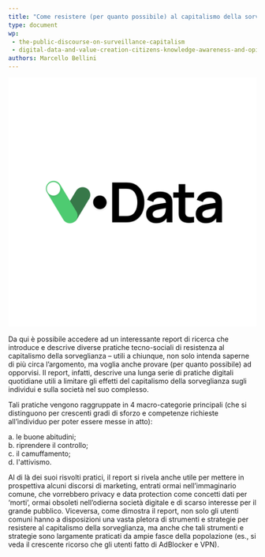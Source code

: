 ```yaml
---
title: "Come resistere (per quanto possibile) al capitalismo della sorveglianza"
type: document
wp:
 - the-public-discourse-on-surveillance-capitalism
 - digital-data-and-value-creation-citizens-knowledge-awareness-and-opinions
authors: Marcello Bellini
---
```


<script context="module">
  import DownloadButton from '$lib/DownloadButton.svelte';
  export { DownloadButton };
</script>

![{title}](./image.png)

Da qui è possibile accedere ad un interessante report di ricerca che introduce e descrive diverse pratiche tecno-sociali di resistenza al capitalismo della sorveglianza – utili a chiunque, non solo intenda saperne di più circa l’argomento, ma voglia anche provare (per quanto possibile) ad opporvisi. Il report, infatti, descrive una lunga serie di pratiche digitali quotidiane utili a limitare gli effetti del capitalismo della sorveglianza sugli individui e sulla società nel suo complesso. 

Tali pratiche vengono raggruppate in 4 macro-categorie principali (che si distinguono per crescenti gradi di sforzo e competenze richieste all’individuo per poter essere messe in atto): 

a. le buone abitudini; <br>
b. riprendere il controllo;<br>
c. il camuffamento;<br>
d. l'attivismo.<br>


Al di là dei suoi risvolti pratici, il report si rivela anche utile per mettere in prospettiva alcuni discorsi di marketing, entrati ormai nell’immaginario comune, che vorrebbero privacy e data protection come concetti dati per ‘morti’, ormai obsoleti nell’odierna società digitale e di scarso interesse per il grande pubblico. Viceversa, come dimostra il report, non solo gli utenti comuni hanno a disposizioni una vasta pletora di strumenti e strategie per resistere al capitalismo della sorveglianza, ma anche che tali strumenti e strategie sono largamente praticati da ampie fasce della popolazione (es., si veda il crescente ricorso che gli utenti fatto di AdBlocker e VPN).   

<DownloadButton link="/Resistance_Come resistere (per quanto possibile) al capitalismo della sorveglianza.pdf" text="scarica"></DownloadButton>
